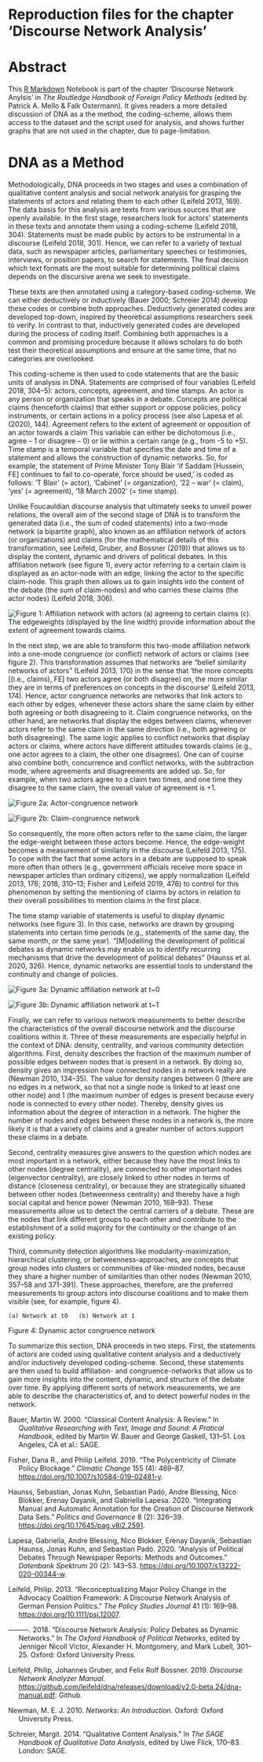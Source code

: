 Reproduction files for the chapter ‘Discourse Network Analysis’
================

# Abstract

This [R Markdown](http://rmarkdown.rstudio.com) Notebook is part of the
chapter ‘Discourse Network Anylsis’ in *The Routledge Handbook of
Foreign Policy Methods* (edited by Patrick A. Mello & Falk Ostermann).
It gives readers a more detailed discussion of DNA as a the method, the
coding-scheme, allows them access to the dataset and the script used for
analysis, and shows further graphs that are not used in the chapter, due
to page-limitation.

# DNA as a Method

Methodologically, DNA proceeds in two stages and uses a combination of
qualitative content analysis and social network analysis for grasping
the statements of actors and relating them to each other (Leifeld 2013,
169). The data basis for this analysis are texts from various sources
that are openly available. In the first stage, researchers look for
actors’ statements in these texts and annotate them using a
coding-scheme (Leifeld 2018, 304). Statements must be made public by
actors to be instrumental in a discourse (Leifeld 2018, 301). Hence, we
can refer to a variety of textual data, such as newspaper articles,
parliamentary speeches or testimonies, interviews, or position papers,
to search for statements. The final decision which text formats are the
most suitable for determining political claims depends on the discursive
arena we seek to investigate.

These texts are then annotated using a category-based coding-scheme. We
can either deductively or inductively (Bauer 2000; Schreier 2014)
develop these codes or combine both approaches. Deductively generated
codes are developed top-down, inspired by theoretical assumptions
researchers seek to verify. In contrast to that, inductively generated
codes are developed during the process of coding itself. Combining both
approaches is a common and promising procedure because it allows
scholars to do both test their theoretical assumptions and ensure at the
same time, that no categories are overlooked.

This coding-scheme is then used to code statements that are the basic
units of analysis in DNA. Statements are comprised of four variables
(Leifeld 2018, 304–5): actors, concepts, agreement, and time stamps. An
actor is any person or organization that speaks in a debate. Concepts
are political claims (henceforth claims) that either support or oppose
policies, policy instruments, or certain actions in a policy process
(see also Lapesa et al. (2020), 144). Agreement refers to the extent of
agreement or opposition of an actor towards a claim This variable can
either be dichotomous (i.e., agree – 1 or disagree – 0) or lie within a
certain range (e.g., from -5 to +5). Time stamp is a temporal variable
that specifies the date and time of a statement and allows the
construction of dynamic networks. So, for example, the statement of
Prime Minister Tony Blair ‘if Saddam \[Hussein, FE\] continues to fail
to co-operate, force should be used,’ is coded as follows: ‘T Blair’ (=
actor), ‘Cabinet’ (= organization), ‘22 – war’ (= claim), ‘yes’ (=
agreement), ‘18 March 2002’ (= time stamp).

Unlike Foucauldian discourse analysis that ultimately seeks to unveil
power relations, the overall aim of the second stage of DNA is to
transform the generated data (i.e., the sum of coded statements) into a
two-mode network (a bipartite graph), also known as an affiliation
network of actors (or organizations) and claims (for the mathematical
details of this transformation, see Leifeld, Gruber, and Bossner (2019))
that allows us to display the content, dynamic and drivers of political
debates. In this affiliation network (see figure 1), every actor
referring to a certain claim is displayed as an actor-node with an edge,
linking the actor to the specific claim-node. This graph then allows us
to gain insights into the content of the debate (the sum of claim-nodes)
and who carries these claims (the actor nodes) (Leifeld 2018, 306).

![Figure 1: Affiliation network with actors (a) agreeing to certain
claims (c). The edgeweights (displayed by the line width) provide
information about the extent of agreement towards
claims.](fig/fig1_affiliation-network-example.png)

In the next step, we are able to transform this two-mode affiliation
network into a one-mode congruence (or conflict) network of actors or
claims (see figure 2). This transformation assumes that networks are
“belief similarity networks of actors” (Leifeld 2013, 170) in the sense
that ‘the more concepts \[(i.e., claims), FE\] two actors agree (or both
disagree) on, the more similar they are in terms of preferences on
concepts in the discourse’ (Leifeld 2013, 174). Hence, actor congruence
networks are networks that link actors to each other by edges, whenever
these actors share the same claim by either both agreeing or both
disagreeing to it. Claim congruence networks, on the other hand, are
networks that display the edges between claims, whenever actors refer to
the same claim in the same direction (i.e., both agreeing or both
disagreeing). The same logic applies to conflict networks that display
actors or claims, where actors have different attitudes towards claims
(e.g., one actor agrees to a claim, the other one disagrees). One can of
course also combine both, concurrence and conflict networks, with the
subtraction mode, where agreements and disagreements are added up. So,
for example, when two actors agree to a claim two times, and one time
they disagree to the same claim, the overall value of agreement is +1.

![Figure 2a: Actor-congruence
network](fig/fig2a_congruence-network-example-a.png)

![Figure 2b: Claim-congruence
network](fig/fig2b_congruence-network-example-b.png)

So consequently, the more often actors refer to the same claim, the
larger the edge-weight between these actors become. Hence, the
edge-weight becomes a measurement of similarity in the discourse
(Leifeld 2013, 175). To cope with the fact that some actors in a debate
are supposed to speak more often than others (e.g., government officials
receive more space in newspaper articles than ordinary citizens), we
apply normalization (Leifeld 2013, 176; 2018, 310–13; Fisher and Leifeld
2019, 476) to control for this phenomenon by setting the mentioning of
claims by actors in relation to their overall possibilities to mention
claims in the first place.

The time stamp variable of statements is useful to display dynamic
networks (see figure 3). In this case, networks are drawn by grouping
statements into certain time periods (e.g., statements of the same day,
the same month, or the same year). “\[M\]odelling the development of
political debates as dynamic networks may enable us to identify
recurring mechanisms that drive the development of political debates”
(Haunss et al. 2020, 326). Hence, dynamic networks are essential tools
to understand the continuity and change of policies.

![Figure 3a: Dynamic affiliation network at
t\~0](fig/fig3a_dynamic-network-example-a.png)

![Figure 3b: Dynamic affiliation network at
t\~1](fig/fig3a_dynamic-network-example-a.png)

Finally, we can refer to various network measurements to better describe
the characteristics of the overall discourse network and the discourse
coalitions within it. Three of these measurements are especially helpful
in the context of DNA: density, centrality, and various community
detection algorithms. First, density describes the fraction of the
maximum number of possible edges between nodes that is present in a
network. By doing so, density gives an impression how connected nodes in
a network really are (Newman 2010, 134–35). The value for density ranges
between 0 (there are no edges in a network, so that not a single node is
linked to at least one other node) and 1 (the maximum number of edges is
present because every node is connected to every other node). Thereby,
density gives us information about the degree of interaction in a
network. The higher the number of nodes and edges between these nodes in
a network is, the more likely it is that a variety of claims and a
greater number of actors support these claims in a debate.

Second, centrality measures give answers to the question which nodes are
most important in a network, either because they have the most links to
other nodes (degree centrality), are connected to other important nodes
(eigenvector centrality), are closely linked to other nodes in terms of
distance (closeness centrality), or because they are strategically
situated between other nodes (betweenness centrality) and thereby have a
high social capital and hence power (Newman 2010, 168–93). These
measurements allow us to detect the central carriers of a debate. These
are the nodes that link different groups to each other and contribute to
the establishment of a solid majority for the continuity or the change
of an existing policy.

Third, community detection algorithms like modularity-maximization,
hierarchical clustering, or betweenness-approaches, are concepts that
group nodes into clusters or communities of like-minded nodes, because
they share a higher number of similarities than other nodes (Newman
2010, 357–58 and 371-391). These approaches, therefore, are the
preferred measurements to group actors into discourse coalitions and to
make them visible (see, for example, figure 4).

    (a) Network at t0   (b) Network at 1

Figure 4: Dynamic actor congruence network

To summarize this section, DNA proceeds in two steps. First, the
statements of actors are coded using qualitative content analysis and a
deductively and/or inductively developed coding-scheme. Second, these
statements are then used to build affiliation- and congruence-networks
that allow us to gain more insights into the content, dynamic, and
structure of the debate over time. By applying different sorts of
network measurements, we are able to describe the characteristics of,
and to detect powerful nodes in the network.

<!-- This is an [R Markdown](http://rmarkdown.rstudio.com) Notebook. When you execute code within the notebook, the results appear beneath the code.  -->
<!-- Try executing this chunk by clicking the *Run* button within the chunk or by placing your cursor inside it and pressing *Cmd+Shift+Enter*.  -->
<!-- ```{r} -->
<!-- plot(cars) -->
<!-- ``` -->
<!-- Add a new chunk by clicking the *Insert Chunk* button on the toolbar or by pressing *Cmd+Option+I*. -->
<!-- When you save the notebook, an HTML file containing the code and output will be saved alongside it (click the *Preview* button or press *Cmd+Shift+K* to preview the HTML file).  -->
<!-- The preview shows you a rendered HTML copy of the contents of the editor. Consequently, unlike *Knit*, *Preview* does not run any R code chunks. Instead, the output of the chunk when it was last run in the editor is displayed. -->

<div id="refs" class="references csl-bib-body hanging-indent">

<div id="ref-Bauer2000" class="csl-entry">

Bauer, Martin W. 2000. “Classical Content Analysis: A Review.” In
*Qualitative Researching with Text, Image and Sound: A Pratical
Handbook*, edited by Martin W. Bauer and George Gaskell, 131–51. Los
Angeles, CA et al.: SAGE.

</div>

<div id="ref-Fisher2019" class="csl-entry">

Fisher, Dana R., and Philip Leifeld. 2019. “The Polycentricity of
Climate Policy Blockage.” *Climatic Change* 155 (4): 469–87.
<https://doi.org/10.1007/s10584-019-02481-y>.

</div>

<div id="ref-Haunss2020" class="csl-entry">

Haunss, Sebastian, Jonas Kuhn, Sebastian Padó, Andre Blessing, Nico
Blokker, Erenay Dayanik, and Gabriella Lapesa. 2020. “Integrating Manual
and Automatic Annotation for the Creation of Discourse Network Data
Sets.” *Politics and Governance* 8 (2): 326–39.
<https://doi.org/10.17645/pag.v8i2.2591>.

</div>

<div id="ref-Lapesa2020" class="csl-entry">

Lapesa, Gabriella, Andre Blessing, Nico Blokker, Erenay Dayanik,
Sebastian Haunss, Jonas Kuhn, and Sebastian Padó. 2020. “Analysis of
Political Debates Through Newspaper Reports: Methods and Outcomes.”
*Datenbank Spektrum* 20 (2): 143–53.
<https://doi.org/10.1007/s13222-020-00344-w>.

</div>

<div id="ref-Leifeld2013" class="csl-entry">

Leifeld, Philip. 2013. “Reconceptualizing Major Policy Change in the
Advocacy Coalition Framework: A Discourse Network Analysis of German
Pension Politics.” *The Policy Studies Journal* 41 (1): 169–98.
<https://doi.org/10.1111/psj.12007>.

</div>

<div id="ref-Leifeld2018" class="csl-entry">

———. 2018. “Discourse Network Analysis: Policy Debates as Dynamic
Networks.” In *The Oxford Handbook of Political Networks*, edited by
Jenniger Nicoll Victor, Alexander H. Montgomery, and Mark Lubell,
301–25. Oxford: Oxford University Press.

</div>

<div id="ref-Leifeld2019" class="csl-entry">

Leifeld, Philip, Johannes Gruber, and Felix Rolf Bossner. 2019.
*Discourse Network Analyzer Manual*.
<https://github.com/leifeld/dna/releases/download/v2.0-beta.24/dna-manual.pdf>:
Github.

</div>

<div id="ref-Newman2010" class="csl-entry">

Newman, M. E. J. 2010. *Networks: An Introduction*. Oxford: Oxford
University Press.

</div>

<div id="ref-Schreier2014" class="csl-entry">

Schreier, Margit. 2014. “Qualitative Content Analysis.” In *The SAGE
Handbook of Qualitative Data Analysis*, edited by Uwe Flick, 170–83.
London: SAGE.

</div>

</div>
